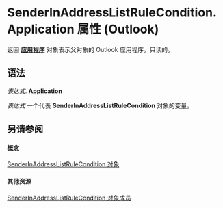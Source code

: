 
# SenderInAddressListRuleCondition.Application 属性 (Outlook)

返回 **[应用程序](797003e7-ecd1-eccb-eaaf-32d6ddde8348.md)** 对象表示父对象的 Outlook 应用程序。只读的。


## 语法

 _表达式_. **Application**

 _表达式_ 一个代表 **SenderInAddressListRuleCondition** 对象的变量。


## 另请参阅


#### 概念


[SenderInAddressListRuleCondition 对象](c43aa055-8d4f-e264-07dd-4c5519faf1c7.md)
#### 其他资源


[SenderInAddressListRuleCondition 对象成员](260ce9da-395c-5b4e-2234-3e4e9013ac14.md)